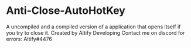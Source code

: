 # Anti-Close-AutoHotKey
A uncompiled and a compiled version of a application that opens itself if you try to close it.
Created by Altify Developing
Contact me on discord for errors: Altify#4476
